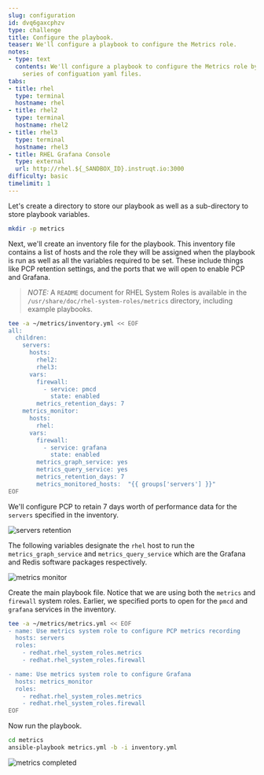 ```yaml
---
slug: configuration
id: dvq6gaxcphzv
type: challenge
title: Configure the playbook.
teaser: We'll configure a playbook to configure the Metrics role.
notes:
- type: text
  contents: We'll configure a playbook to configure the Metrics role by writing a
    series of configuation yaml files.
tabs:
- title: rhel
  type: terminal
  hostname: rhel
- title: rhel2
  type: terminal
  hostname: rhel2
- title: rhel3
  type: terminal
  hostname: rhel3
- title: RHEL Grafana Console
  type: external
  url: http://rhel.${_SANDBOX_ID}.instruqt.io:3000
difficulty: basic
timelimit: 1
---
```


Let's create a directory to store our playbook as well as a sub-directory to store playbook variables.

```bash
mkdir -p metrics
```

Next, we'll create an inventory file for the playbook. This inventory file contains a list of hosts and the role they will be assigned when the playbook is run as well as all the variables required to be set. These include things like PCP retention settings, and the ports that we will open to enable PCP and Grafana.

> _NOTE:_ A `README` document for RHEL System Roles is available in the `/usr/share/doc/rhel-system-roles/metrics` directory, including example playbooks.

```bash
tee -a ~/metrics/inventory.yml << EOF
all:
  children:
    servers:
      hosts:
        rhel2:
        rhel3:
      vars:
        firewall:
          - service: pmcd
            state: enabled
        metrics_retention_days: 7
    metrics_monitor:
      hosts:
        rhel:
      vars:
        firewall:
          - service: grafana
            state: enabled
        metrics_graph_service: yes
        metrics_query_service: yes
        metrics_retention_days: 7
        metrics_monitored_hosts:  "{{ groups['servers'] }}"
EOF
```

We'll configure PCP to retain 7 days worth of performance data for the `servers` specified in the inventory.

![servers retention](../assets/serversretention.png)

The following variables designate the `rhel` host to run the `metrics_graph_service` and `metrics_query_service` which are the Grafana and Redis software packages respectively.

![metrics monitor](../assets/metricsmonitor.png)

Create the main playbook file. Notice that we are using both the `metrics` and `firewall` system roles. Earlier, we specified ports to open for the `pmcd` and `grafana` services in the inventory.

```bash
tee -a ~/metrics/metrics.yml << EOF
- name: Use metrics system role to configure PCP metrics recording
  hosts: servers
  roles:
    - redhat.rhel_system_roles.metrics
    - redhat.rhel_system_roles.firewall

- name: Use metrics system role to configure Grafana
  hosts: metrics_monitor
  roles:
    - redhat.rhel_system_roles.metrics
    - redhat.rhel_system_roles.firewall
EOF
```

Now run the playbook.

```bash
cd metrics
ansible-playbook metrics.yml -b -i inventory.yml
```

![metrics completed](../assets/metrics_success.png)
